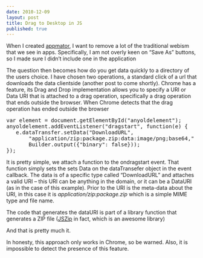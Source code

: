 ```yaml
---
date: 2010-12-09
layout: post
title: Drag to Desktop in JS
published: true
---
```

<p>When I created <a href="http://appmator.appspot.com">appmator</a>, I want to remove a
lot of the traditional webism that we see in apps.  Specifically, I am not
overly keen on &ldquo;Save As&rdquo; buttons, so I made sure I didn&rsquo;t include one in the
application</p>

<p>The question then becomes how do you get data quickly to a directory of the
users choice.  I have chosen two operations, a standard click of a url that
downloads the data clientside (another post to come shortly).  Chrome has a
feature, its Drag and Drop implementation allows you to specify a URI or
Data URI that is attached to a drag operation, specifically a drag operation
that ends outside the browser.  When Chrome detects that the drag operation
has ended outside the browser</p>

<div class="CodeRay">
  <div class="code"><pre><span class="keyword">var</span> element = document.getElementById(<span class="string"><span class="delimiter">&quot;</span><span class="content">anyoldelement</span><span class="delimiter">&quot;</span></span>);
anyoldelement.addEventListener(<span class="string"><span class="delimiter">&quot;</span><span class="content">dragstart</span><span class="delimiter">&quot;</span></span>, <span class="keyword">function</span>(e) {
   e.dataTransfer.setData(<span class="string"><span class="delimiter">&quot;</span><span class="content">DownloadURL</span><span class="delimiter">&quot;</span></span>,
       <span class="string"><span class="delimiter">&quot;</span><span class="content">application/zip:package.zip:data:image/png;base64,</span><span class="delimiter">&quot;</span></span> +
       Builder.output({<span class="key"><span class="delimiter">&quot;</span><span class="content">binary</span><span class="delimiter">&quot;</span></span>: <span class="predefined-constant">false</span>}));
});</pre></div>
</div>


<p>It is pretty simple, we attach a function to the ondragstart event.  That
function simply sets the sets Data on the dataTransefer object in the event
callback.  The data is of a specific type called &ldquo;DownloadURL&rdquo; and attaches
a valid URI &ndash; this URI can be anything in the domain, or it can be a DataURI
(as in the case of this example).    Prior to the URI is the meta-data about
the URI, in this case it is <em>application/zip:package.zip</em> which is a simple
MIME type and file name.</p>

<p>The code that generates the dataURI is part of a library function that
generates a ZIP file (<a href="https://github.com/Stuk/jszip">JSZip</a> in fact, which
is an awesome library)</p>

<p>And that is pretty much it.</p>

<p>In honesty, this approach only works in Chrome, so be warned.  Also, it is
impossible to detect the presence of this feature.</p>

